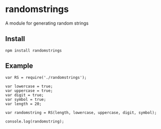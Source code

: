 # randomstrings

A module for generating random strings

## Install

```npm install randomstrings```

## Example

```
var RS = require('./randomstrings');

var lowercase = true;
var uppercase = true;
var digit = true;
var symbol = true;
var length = 20;

var randomstring = RS(length, lowercase, uppercase, digit, symbol);

console.log(randomstring);
```
